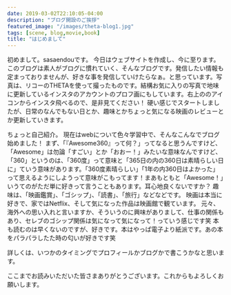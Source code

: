 ```yaml
---
date: 2019-03-02T22:10:05-04:00
description: "ブログ開設のご挨拶"
featured_image: "/images/theta-blog1.jpg"
tags: [scene, blog,movie,book]
title: "はじめまして"
---
```


初めまして。sasaendouです。
今日はウェブサイトを作成し、今に至ります。このブログは素人がブログに慣れていく、そんなブログです。発信したい情報も定まっておりませんが、好きな事を発信していけたらなぁ。と思っています。写真は、リコーのTHETAを使って撮ったものです。結構お気に入りの写真で地味に更新しているインスタのアカウントのプロフ画にもしています。右上ののアイコンからインスタ飛べるので、是非見てください！
硬い感じでスタートしましたが、日常のなんでもない日とか、趣味とかちょっと気になる映画のレビューとか更新していきます。

ちょっと自己紹介。
現在はwebについて色々学習中で、そんなこんなでブログ始めました！
まず、「『Awesome360』って何？」ってなると思うんですけど、「Awesome」は勿論「すごい」とか「おおー！」みたいな意味なんですけど、「360」というのは、「360度」って意味と「365日の内の360日は素晴らしい日に」ていう意味があります。「360度素晴らしい」「1年の内360日はよかった」って思えるようにしようって意味がこもってます！まあもともと「Awesome！」いうてのがただ単に好きって言うこともあります。耳心地良くないですか？
趣味は、「映画鑑賞」、「ゴシップ」、「読書」、「旅行」などなどです。
映画は本当に好きで、家ではNetflix、そして気になった作品は映画館で観ています。
元々、海外への思い入れと言いますか、そういうのに興味がありまして、仕事の関係もあり、セレブのゴシップ関係は気になって気になって！っていう感じです笑
本も読むのは早くないのですが、好きです。本はやっぱ電子より紙派です。あの本をパラパラしたた時の匂いが好きです笑

詳しくは、いつかのタイミングでプロフィールかブログかで書こうかなと思います。

ここまでお読みいただいた皆さまありがとうございます。これからもよろしくお願いします。
